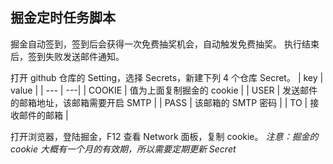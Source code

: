 ## 掘金定时任务脚本

掘金自动签到，签到后会获得一次免费抽奖机会，自动触发免费抽奖。
执行结束后，签到失败发送邮件通知。

打开 github 仓库的 Setting，选择 Secrets，新建下列 4 个仓库 Secret。
| key | value |
| --- | ---|
| COOKIE | 值为上面复制掘金的 cookie |
| USER | 发送邮件的邮箱地址，该邮箱需要开启 SMTP |
| PASS | 该邮箱的 SMTP 密码 |
| TO | 接收邮件的邮箱 |

打开浏览器，登陆掘金，F12 查看 Network 面板，复制 cookie。
*注意：掘金的 cookie 大概有一个月的有效期，所以需要定期更新 Secret*
